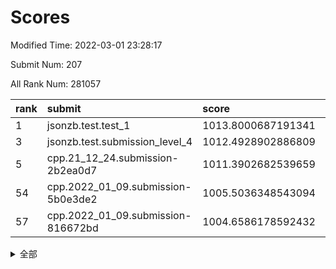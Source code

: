 # Scores

Modified Time: 2022-03-01 23:28:17

Submit Num: 207

All Rank Num: 281057

| rank |               submit               |       score        |       sigma        | pk_num |
| :--- | :--------------------------------- | :----------------- | :----------------- | :----- |
| 1    | jsonzb.test.test_1                 | 1013.8000687191341 | 0.7945967795232125 | 5429   |
| 3    | jsonzb.test.submission_level_4     | 1012.4928902886809 | 0.8129079854439684 | 5423   |
| 5    | cpp.21_12_24.submission-2b2ea0d7   | 1011.3902682539659 | 0.7627946165093882 | 5431   |
| 54   | cpp.2022_01_09.submission-5b0e3de2 | 1005.5036348543094 | 0.7235008807852129 | 5426   |
| 57   | cpp.2022_01_09.submission-816672bd | 1004.6586178592432 | 0.7162403251751439 | 5428   |


<details>
<summary>全部</summary>

| rank |                 submit                 |       score        |       sigma        | pk_num |
| :--- | :------------------------------------- | :----------------- | :----------------- | :----- |
| 1    | jsonzb.test.test_1                     | 1013.8000687191341 | 0.7945967795232125 | 5429   |
| 2    | gobigger.level_3.submission_level_3_10 | 1012.7489976151694 | 0.80646553460322   | 5434   |
| 3    | jsonzb.test.submission_level_4         | 1012.4928902886809 | 0.8129079854439684 | 5423   |
| 4    | gobigger.level_3.submission_level_3_7  | 1011.4609763462043 | 0.7640847420445599 | 5430   |
| 5    | cpp.21_12_24.submission-2b2ea0d7       | 1011.3902682539659 | 0.7627946165093882 | 5431   |
| 6    | gobigger.level_3.submission_level_3_36 | 1011.3403093378209 | 0.7679487867683342 | 5433   |
| 7    | gobigger.level_3.submission_level_3_38 | 1011.2967891886143 | 0.7864650812320895 | 5432   |
| 8    | gobigger.level_3.submission_level_3_13 | 1011.2407882211598 | 0.7777594121311486 | 5437   |
| 9    | gobigger.level_3.submission_level_3_15 | 1011.2143435909713 | 0.7484769812919699 | 5429   |
| 10   | gobigger.level_3.submission_level_3_44 | 1011.141847892617  | 0.7856472639214066 | 5430   |
| 11   | gobigger.level_3.submission_level_3_41 | 1011.0996620185426 | 0.788864058446623  | 5429   |
| 12   | gobigger.level_3.submission_level_3_5  | 1011.0310187098769 | 0.7660464713438114 | 5430   |
| 13   | gobigger.level_3.submission_level_3_40 | 1010.9385427801539 | 0.7435026073692684 | 5431   |
| 14   | gobigger.level_3.submission_level_3_25 | 1010.879463199123  | 0.7703773807932426 | 5432   |
| 15   | gobigger.level_3.submission_level_3_35 | 1010.7706855815933 | 0.7548735323127785 | 5432   |
| 16   | gobigger.level_3.submission_level_3_32 | 1010.768557083152  | 0.7778897459739773 | 5428   |
| 17   | gobigger.level_3.submission_level_3_24 | 1010.6185218585633 | 0.7777354576206718 | 5434   |
| 18   | gobigger.level_3.submission_level_3_34 | 1010.6087663502991 | 0.7629211566244283 | 5434   |
| 19   | gobigger.level_3.submission_level_3_49 | 1010.5728383516488 | 0.7741797763334191 | 5436   |
| 20   | gobigger.level_3.submission_level_3_33 | 1010.5643411684655 | 0.7726148098440766 | 5431   |
| 21   | gobigger.level_3.submission_level_3_23 | 1010.5563393820823 | 0.7751371809592856 | 5431   |
| 22   | gobigger.level_3.submission_level_3_31 | 1010.4953633717153 | 0.7454136917160725 | 5430   |
| 23   | gobigger.level_3.submission_level_3_22 | 1010.34599356678   | 0.7655347991980413 | 5429   |
| 24   | gobigger.level_3.submission_level_3_47 | 1010.2780184058688 | 0.7513783459774562 | 5430   |
| 25   | gobigger.level_3.submission_level_3_28 | 1010.2578438803743 | 0.7765728259394429 | 5426   |
| 26   | gobigger.level_3.submission_level_3_16 | 1010.233303210617  | 0.7344598311136618 | 5431   |
| 27   | gobigger.level_3.submission_level_3_42 | 1010.1663207409483 | 0.757981467171088  | 5435   |
| 28   | gobigger.level_3.submission_level_3_20 | 1010.0801260488346 | 0.7624949561679217 | 5434   |
| 29   | gobigger.level_3.submission_level_3_43 | 1010.0460942823086 | 0.7818131598744384 | 5431   |
| 30   | gobigger.level_3.submission_level_3_46 | 1009.980317998729  | 0.7395613114766133 | 5427   |
| 31   | gobigger.level_3.submission_level_3_8  | 1009.8852227420085 | 0.7610323154989126 | 5430   |
| 32   | gobigger.level_3.submission_level_3_9  | 1009.8270558281091 | 0.7879739284387883 | 5429   |
| 33   | gobigger.level_3.submission_level_3_2  | 1009.7591506476288 | 0.7849327265803795 | 5434   |
| 34   | gobigger.level_3.submission_level_3_21 | 1009.6554533447484 | 0.7641718141174504 | 5431   |
| 35   | gobigger.level_3.submission_level_3_12 | 1009.5323178605158 | 0.7731154851328444 | 5432   |
| 36   | gobigger.level_3.submission_level_3_3  | 1009.441940884482  | 0.7454114478792864 | 5432   |
| 37   | gobigger.level_3.submission_level_3_45 | 1009.3687844938762 | 0.7358203899353531 | 5426   |
| 38   | gobigger.level_3.submission_level_3_37 | 1009.3401687870556 | 0.7429729597362053 | 5432   |
| 39   | gobigger.level_3.submission_level_3_27 | 1009.2757028461684 | 0.750703631327197  | 5433   |
| 40   | gobigger.level_3.submission_level_3_1  | 1009.2611314998253 | 0.7475156355162195 | 5429   |
| 41   | gobigger.level_3.submission_level_3_30 | 1009.1620361896081 | 0.749013611743274  | 5432   |
| 42   | gobigger.level_3.submission_level_3_19 | 1009.0887815388608 | 0.7547605337226408 | 5427   |
| 43   | gobigger.level_3.submission_level_3_26 | 1009.0551418114546 | 0.7648159302385115 | 5425   |
| 44   | gobigger.level_3.submission_level_3_29 | 1008.961823645447  | 0.7547314424320576 | 5436   |
| 45   | gobigger.level_3.submission_level_3_39 | 1008.7488781573513 | 0.7425944273727615 | 5431   |
| 46   | gobigger.level_3.submission_level_3_48 | 1008.7450119730205 | 0.7502768220463213 | 5433   |
| 47   | gobigger.level_3.submission_level_3_14 | 1008.7416229101035 | 0.7594468172088985 | 5432   |
| 48   | gobigger.level_3.submission_level_3_4  | 1008.6760067897932 | 0.7563760986475067 | 5432   |
| 49   | gobigger.level_3.submission_level_3_11 | 1008.5365311681314 | 0.7234978342150049 | 5425   |
| 50   | gobigger.level_3.submission_level_3_17 | 1008.3559125196957 | 0.7537340093612372 | 5433   |
| 51   | gobigger.level_3.submission_level_3_18 | 1007.9997347793665 | 0.7405476887715673 | 5427   |
| 52   | gobigger.level_3.submission_level_3_0  | 1007.9572596398206 | 0.7438151401868393 | 5434   |
| 53   | gobigger.level_3.submission_level_3_6  | 1007.9345703738952 | 0.7525453564038013 | 5434   |
| 54   | cpp.2022_01_09.submission-5b0e3de2     | 1005.5036348543094 | 0.7235008807852129 | 5426   |
| 55   | gobigger.level_1.submission_level_1_14 | 1005.0444442009124 | 0.729121951914886  | 5431   |
| 56   | gobigger.level_1.submission_level_1_49 | 1004.7182911741509 | 0.7049350953640992 | 5429   |
| 57   | cpp.2022_01_09.submission-816672bd     | 1004.6586178592432 | 0.7162403251751439 | 5428   |
| 58   | gobigger.level_1.submission_level_1_24 | 1004.3734860250191 | 0.7041973718233077 | 5433   |
| 59   | gobigger.level_1.submission_level_1_11 | 1004.3661292785616 | 0.723686715260551  | 5431   |
| 60   | gobigger.level_1.submission_level_1_46 | 1004.342959568483  | 0.7213535594254183 | 5433   |
| 61   | gobigger.level_1.submission_level_1_30 | 1004.3070230542528 | 0.7324162522820201 | 5430   |
| 62   | gobigger.level_1.submission_level_1_7  | 1004.1550759490176 | 0.7205109369349698 | 5433   |
| 63   | gobigger.level_1.submission_level_1_37 | 1004.1345849641326 | 0.7207354372810993 | 5427   |
| 64   | gobigger.level_1.submission_level_1_4  | 1004.1175949955989 | 0.7034704537848258 | 5436   |
| 65   | gobigger.level_1.submission_level_1_43 | 1004.0554282983296 | 0.7090069399233625 | 5425   |
| 66   | gobigger.level_1.submission_level_1_17 | 1003.9943999669464 | 0.7268575228581532 | 5433   |
| 67   | gobigger.level_1.submission_level_1_26 | 1003.9893984074432 | 0.7171062149541477 | 5429   |
| 68   | gobigger.level_1.submission_level_1_13 | 1003.8817242807913 | 0.7024606923717951 | 5428   |
| 69   | gobigger.level_1.submission_level_1_31 | 1003.7924346146824 | 0.708299275975984  | 5431   |
| 70   | gobigger.level_1.submission_level_1_8  | 1003.7699352938391 | 0.730592919811509  | 5432   |
| 71   | gobigger.level_1.submission_level_1_21 | 1003.7516289138564 | 0.7277836869724793 | 5443   |
| 72   | gobigger.level_1.submission_level_1_27 | 1003.6162193608347 | 0.716423332694786  | 5425   |
| 73   | gobigger.level_1.submission_level_1_15 | 1003.6094558992035 | 0.7180040910880802 | 5428   |
| 74   | gobigger.level_1.submission_level_1_10 | 1003.5989709660262 | 0.7221596017146044 | 5433   |
| 75   | gobigger.level_1.submission_level_1_48 | 1003.5915992734632 | 0.7129119812520376 | 5427   |
| 76   | gobigger.level_1.submission_level_1_38 | 1003.551103090624  | 0.7147403714274554 | 5432   |
| 77   | gobigger.level_1.submission_level_1_34 | 1003.5382695084311 | 0.7089906453059427 | 5429   |
| 78   | gobigger.level_1.submission_level_1_28 | 1003.4972147257331 | 0.7255714956707687 | 5437   |
| 79   | gobigger.level_1.submission_level_1_32 | 1003.4532911422773 | 0.7253227366958714 | 5433   |
| 80   | gobigger.level_1.submission_level_1_20 | 1003.38022866775   | 0.7159153106892512 | 5432   |
| 81   | gobigger.level_1.submission_level_1_36 | 1003.3152863719888 | 0.7342529498001055 | 5433   |
| 82   | gobigger.level_1.submission_level_1_22 | 1003.2901786293061 | 0.7077042098149304 | 5429   |
| 83   | gobigger.level_1.submission_level_1_18 | 1003.2836839003105 | 0.7205884103640172 | 5427   |
| 84   | gobigger.level_1.submission_level_1_25 | 1003.2727435789038 | 0.725086210438725  | 5432   |
| 85   | gobigger.level_1.submission_level_1_44 | 1003.1882795269278 | 0.7117877733550817 | 5435   |
| 86   | gobigger.level_1.submission_level_1_35 | 1003.1399816077383 | 0.7263129339177119 | 5433   |
| 87   | gobigger.level_1.submission_level_1_45 | 1003.0464720353185 | 0.7107133202847309 | 5433   |
| 88   | gobigger.level_1.submission_level_1_29 | 1003.0455953133536 | 0.7216975536790079 | 5434   |
| 89   | gobigger.level_1.submission_level_1_1  | 1002.9620628719033 | 0.710160915342221  | 5434   |
| 90   | gobigger.level_1.submission_level_1_19 | 1002.9118204246378 | 0.7079885640329812 | 5429   |
| 91   | gobigger.level_1.submission_level_1_5  | 1002.8609735020666 | 0.7124174845435725 | 5429   |
| 92   | gobigger.level_1.submission_level_1_41 | 1002.752817415355  | 0.7131191200695723 | 5432   |
| 93   | gobigger.level_1.submission_level_1_47 | 1002.750446709493  | 0.7106413160721661 | 5433   |
| 94   | gobigger.level_1.submission_level_1_2  | 1002.7208317719762 | 0.7186518796122102 | 5435   |
| 95   | gobigger.level_1.submission_level_1_9  | 1002.6332890426288 | 0.7119455871826187 | 5429   |
| 96   | gobigger.level_1.submission_level_1_39 | 1002.5744401067261 | 0.7169984768844094 | 5432   |
| 97   | gobigger.level_1.submission_level_1_0  | 1002.5442314555615 | 0.7186412321204104 | 5433   |
| 98   | gobigger.level_1.submission_level_1_42 | 1002.52970266989   | 0.7121802291603312 | 5435   |
| 99   | gobigger.level_1.submission_level_1_3  | 1002.5270055850195 | 0.7184977219096618 | 5435   |
| 100  | gobigger.level_1.submission_level_1_12 | 1002.482116877399  | 0.7205082581634799 | 5438   |
| 101  | gobigger.level_1.submission_level_1_40 | 1002.4189592302802 | 0.7266531048038405 | 5432   |
| 102  | gobigger.level_1.submission_level_1_16 | 1002.4076386586726 | 0.713373038442615  | 5430   |
| 103  | gobigger.level_1.submission_level_1_6  | 1002.3218629757541 | 0.7058515863281897 | 5433   |
| 104  | gobigger.level_1.submission_level_1_33 | 1002.1696176417685 | 0.7135027107026863 | 5431   |
| 105  | gobigger.level_1.submission_level_1_23 | 1001.9190338391116 | 0.7144634469731949 | 5431   |
| 106  | gobigger.random.submission_random_19   | 998.0260248656039  | 0.7057224511579949 | 5437   |
| 107  | gobigger.random.submission_random_18   | 997.6153345869963  | 0.7179367635127368 | 5429   |
| 108  | gobigger.random.submission_random_11   | 997.1218963395539  | 0.7135622785720892 | 5434   |
| 109  | gobigger.random.submission_random_13   | 996.9075059173823  | 0.7069265339829158 | 5436   |
| 110  | gobigger.random.submission_random_37   | 996.9038573535329  | 0.7091313779279215 | 5427   |
| 111  | gobigger.random.submission_random_5    | 996.8955671649367  | 0.7114269177577257 | 5429   |
| 112  | gobigger.random.submission_random_28   | 996.8574750330746  | 0.7161922962977756 | 5427   |
| 113  | gobigger.random.submission_random_24   | 996.8392793349695  | 0.703138593824298  | 5434   |
| 114  | gobigger.random.submission_random_41   | 996.7781829214233  | 0.7064410241196362 | 5432   |
| 115  | gobigger.random.submission_random_1    | 996.7469341270987  | 0.7193209072108523 | 5431   |
| 116  | gobigger.random.submission_random_9    | 996.6602144576007  | 0.7262092533970339 | 5432   |
| 117  | gobigger.random.submission_random_26   | 996.3961933250879  | 0.7274126567943145 | 5432   |
| 118  | gobigger.random.submission_random_16   | 996.2616732762588  | 0.7000321791478683 | 5435   |
| 119  | gobigger.random.submission_random_12   | 996.2270936646061  | 0.7123204223831208 | 5429   |
| 120  | gobigger.random.submission_random_38   | 996.1948980055306  | 0.7089775844130165 | 5427   |
| 121  | gobigger.random.submission_random_48   | 996.1449100775113  | 0.7040134917491474 | 5429   |
| 122  | gobigger.random.submission_random_14   | 996.1073059516564  | 0.7184929149064362 | 5427   |
| 123  | gobigger.random.submission_random_42   | 996.0820610965163  | 0.704520967251439  | 5425   |
| 124  | gobigger.random.submission_random_40   | 996.0803396845128  | 0.7124101153350347 | 5436   |
| 125  | gobigger.random.submission_random_27   | 996.0618064426762  | 0.7057282405025299 | 5429   |
| 126  | gobigger.random.submission_random_29   | 996.0593764099003  | 0.7018547683397778 | 5432   |
| 127  | gobigger.random.submission_random_25   | 996.0550331016154  | 0.7109865904461299 | 5436   |
| 128  | gobigger.random.submission_random_34   | 996.0469975972914  | 0.6993575628022972 | 5428   |
| 129  | gobigger.random.submission_random_44   | 996.0436181671748  | 0.7209685679633151 | 5433   |
| 130  | gobigger.random.submission_random_0    | 996.0289203261461  | 0.7178877251792624 | 5431   |
| 131  | gobigger.random.submission_random_10   | 995.958553637437   | 0.7120735856673545 | 5432   |
| 132  | gobigger.random.submission_random_39   | 995.9285310215275  | 0.7150434941959026 | 5429   |
| 133  | gobigger.random.submission_random_21   | 995.9231411864802  | 0.7115634514794367 | 5427   |
| 134  | gobigger.random.submission_random_49   | 995.8718129699377  | 0.7135190922887377 | 5435   |
| 135  | gobigger.random.submission_random_32   | 995.8647323610066  | 0.709131923591821  | 5431   |
| 136  | gobigger.random.submission_random_47   | 995.8511533437058  | 0.7144734027634687 | 5432   |
| 137  | gobigger.random.submission_random_45   | 995.8210778100322  | 0.7082207566257525 | 5434   |
| 138  | gobigger.random.submission_random_22   | 995.7239143967269  | 0.7131640923241785 | 5433   |
| 139  | gobigger.random.submission_random_23   | 995.4857066930881  | 0.7391819009947154 | 5429   |
| 140  | gobigger.random.submission_random_36   | 995.4845970200118  | 0.7083980267343892 | 5431   |
| 141  | gobigger.random.submission_random_43   | 995.4267698863267  | 0.7069355571418122 | 5433   |
| 142  | gobigger.random.submission_random_7    | 995.3936290023775  | 0.7191615298946799 | 5430   |
| 143  | gobigger.random.submission_random_46   | 995.3672030822648  | 0.7155082320892784 | 5432   |
| 144  | gobigger.random.submission_random_4    | 995.3382607229418  | 0.7078585726313489 | 5435   |
| 145  | gobigger.random.submission_random_8    | 995.3237779515902  | 0.7094551626802316 | 5431   |
| 146  | gobigger.random.submission_random_6    | 995.2712819892259  | 0.7135039479276987 | 5426   |
| 147  | gobigger.random.submission_random_15   | 995.1654278008593  | 0.7121830326814227 | 5431   |
| 148  | gobigger.random.submission_random_33   | 995.1286787529782  | 0.7102140010966541 | 5430   |
| 149  | gobigger.random.submission_random_17   | 995.1121782129479  | 0.7073090443045658 | 5435   |
| 150  | gobigger.random.submission_random_20   | 995.0240241728004  | 0.7105482409447951 | 5434   |
| 151  | gobigger.random.submission_random_3    | 994.9380956970031  | 0.7054241021541151 | 5434   |
| 152  | gobigger.random.submission_random_2    | 994.9196940096958  | 0.7164490190979875 | 5426   |
| 153  | gobigger.random.submission_random_31   | 994.90787879249    | 0.7171218424139979 | 5427   |
| 154  | gobigger.random.submission_random_30   | 994.9039582923865  | 0.7222648922438591 | 5431   |
| 155  | gobigger.random.submission_random_35   | 994.5924564979206  | 0.7147579559904548 | 5430   |
| 156  | gobigger.level_2.submission_level_2_31 | 994.1804102627164  | 0.7373556949990387 | 5433   |
| 157  | gobigger.level_2.submission_level_2_20 | 993.9766669687436  | 0.7387101755106106 | 5430   |
| 158  | gobigger.level_2.submission_level_2_32 | 993.8443371308701  | 0.7348732470385404 | 5435   |
| 159  | gobigger.level_2.submission_level_2_48 | 993.5797284310078  | 0.7290218923146375 | 5428   |
| 160  | gobigger.level_2.submission_level_2_10 | 993.42336622625    | 0.7288682258226242 | 5431   |
| 161  | gobigger.level_2.submission_level_2_27 | 993.2604997628202  | 0.7280167020237726 | 5430   |
| 162  | gobigger.level_2.submission_level_2_0  | 993.181350524058   | 0.7353927946926804 | 5430   |
| 163  | gobigger.level_2.submission_level_2_11 | 993.0890060196851  | 0.7398129145621063 | 5433   |
| 164  | gobigger.level_2.submission_level_2_19 | 993.0115107684675  | 0.7531422385184193 | 5432   |
| 165  | gobigger.level_2.submission_level_2_22 | 992.9860615924551  | 0.731074641226371  | 5430   |
| 166  | gobigger.level_2.submission_level_2_21 | 992.8018199870404  | 0.734755240965402  | 5430   |
| 167  | gobigger.level_2.submission_level_2_7  | 992.7882798796657  | 0.7484668179272027 | 5432   |
| 168  | gobigger.level_2.submission_level_2_23 | 992.7677155929167  | 0.7557797495308616 | 5436   |
| 169  | gobigger.level_2.submission_level_2_44 | 992.7010515631183  | 0.7451382082895815 | 5433   |
| 170  | gobigger.level_2.submission_level_2_3  | 992.6402232049338  | 0.7417224151809106 | 5430   |
| 171  | gobigger.level_2.submission_level_2_9  | 992.5845495984045  | 0.7320150743506518 | 5426   |
| 172  | gobigger.level_2.submission_level_2_28 | 992.5527418862632  | 0.723800446921254  | 5424   |
| 173  | gobigger.level_2.submission_level_2_2  | 992.5440704929645  | 0.7414175427214309 | 5425   |
| 174  | gobigger.level_2.submission_level_2_8  | 992.4878397657482  | 0.7466490075005486 | 5430   |
| 175  | gobigger.level_2.submission_level_2_16 | 992.4830506176669  | 0.7434405536474    | 5421   |
| 176  | gobigger.level_2.submission_level_2_12 | 992.4586543210095  | 0.7451486188270243 | 5435   |
| 177  | gobigger.level_2.submission_level_2_41 | 992.4392713873634  | 0.7383787041063197 | 5435   |
| 178  | gobigger.level_2.submission_level_2_25 | 992.4111616625617  | 0.742958879628285  | 5430   |
| 179  | gobigger.level_2.submission_level_2_38 | 992.2495517196094  | 0.7445760647285858 | 5428   |
| 180  | gobigger.level_2.submission_level_2_40 | 992.1200793691493  | 0.7651682576068027 | 5430   |
| 181  | gobigger.level_2.submission_level_2_5  | 991.8118433877153  | 0.7310631969395804 | 5431   |
| 182  | gobigger.level_2.submission_level_2_46 | 991.7850807314362  | 0.7706128237893332 | 5430   |
| 183  | gobigger.level_2.submission_level_2_42 | 991.7806950629073  | 0.7504525666448036 | 5434   |
| 184  | gobigger.level_2.submission_level_2_18 | 991.7665894464018  | 0.7455020323015588 | 5433   |
| 185  | gobigger.level_2.submission_level_2_33 | 991.7271986914516  | 0.7613626806693076 | 5428   |
| 186  | gobigger.level_2.submission_level_2_24 | 991.7125452127902  | 0.7436650862088291 | 5434   |
| 187  | gobigger.level_2.submission_level_2_34 | 991.6499166598658  | 0.7585479918501337 | 5430   |
| 188  | gobigger.level_2.submission_level_2_30 | 991.6279577824005  | 0.7585321526759207 | 5432   |
| 189  | gobigger.level_2.submission_level_2_15 | 991.5919842549263  | 0.7455657615474106 | 5433   |
| 190  | gobigger.level_2.submission_level_2_6  | 991.342481147771   | 0.7680631364371477 | 5428   |
| 191  | gobigger.level_2.submission_level_2_17 | 991.2964111333906  | 0.7423432679262346 | 5431   |
| 192  | gobigger.level_2.submission_level_2_49 | 991.2596726409572  | 0.7679089066008428 | 5430   |
| 193  | gobigger.level_2.submission_level_2_14 | 991.121617137014   | 0.7639759453106321 | 5432   |
| 194  | gobigger.level_2.submission_level_2_47 | 991.1214119000487  | 0.7669507991830578 | 5431   |
| 195  | gobigger.level_2.submission_level_2_36 | 990.9777186760059  | 0.7502893546503396 | 5432   |
| 196  | gobigger.level_2.submission_level_2_35 | 990.9621618559358  | 0.7537092006933757 | 5433   |
| 197  | gobigger.level_2.submission_level_2_4  | 990.9505492410168  | 0.7682676242234614 | 5433   |
| 198  | gobigger.level_2.submission_level_2_37 | 990.8838317434962  | 0.7741639962268599 | 5429   |
| 199  | gobigger.level_2.submission_level_2_45 | 990.6768145142079  | 0.7839166279634757 | 5434   |
| 200  | gobigger.level_2.submission_level_2_29 | 990.6228341770533  | 0.7524310527243602 | 5427   |
| 201  | gobigger.level_2.submission_level_2_39 | 990.5311795365304  | 0.7634166774673317 | 5432   |
| 202  | gobigger.level_2.submission_level_2_13 | 990.4414995822914  | 0.7626943330603718 | 5432   |
| 203  | gobigger.level_2.submission_level_2_43 | 990.3346376142495  | 0.7591387510796351 | 5434   |
| 204  | gobigger.level_2.submission_level_2_26 | 990.1804599570207  | 0.7759148620702601 | 5430   |
| 205  | gobigger.level_2.submission_level_2_1  | 990.0538031886692  | 0.7653925573053368 | 5423   |
| 206  | gobigger.none.submission_none_0        | 978.391796107473   | 1.2570365732509285 | 5433   |
| 207  | gobigger.none.submission_none_1        | 976.2705532587103  | 1.4558860031096832 | 5431   |

</details>